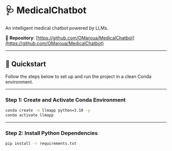 # 🩺 MedicalChatbot

An intelligent medical chatbot powered by LLMs.

📁 **Repository**: [https://github.com/OMaroua/MedicalChatbot](https://github.com/OMaroua/MedicalChatbot)

---

## 🚀 Quickstart

Follow the steps below to set up and run the project in a clean Conda environment.

---

### Step 1: Create and Activate Conda Environment

```bash
conda create -n llmapp python=3.10 -y
conda activate llmapp
```

---

### Step 2: Install Python Dependencies

```bash
pip install -r requirements.txt
```
